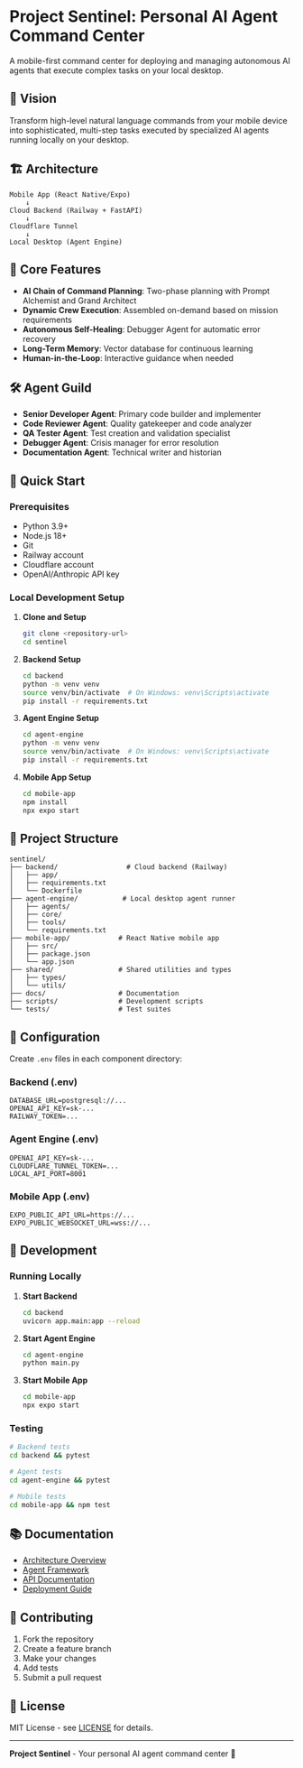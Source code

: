 # Project Sentinel: Personal AI Agent Command Center

A mobile-first command center for deploying and managing autonomous AI agents that execute complex tasks on your local desktop.

## 🎯 Vision

Transform high-level natural language commands from your mobile device into sophisticated, multi-step tasks executed by specialized AI agents running locally on your desktop.

## 🏗️ Architecture

```
Mobile App (React Native/Expo)
    ↓
Cloud Backend (Railway + FastAPI)
    ↓
Cloudflare Tunnel
    ↓
Local Desktop (Agent Engine)
```

## 🧠 Core Features

- **AI Chain of Command Planning**: Two-phase planning with Prompt Alchemist and Grand Architect
- **Dynamic Crew Execution**: Assembled on-demand based on mission requirements
- **Autonomous Self-Healing**: Debugger Agent for automatic error recovery
- **Long-Term Memory**: Vector database for continuous learning
- **Human-in-the-Loop**: Interactive guidance when needed

## 🛠️ Agent Guild

- **Senior Developer Agent**: Primary code builder and implementer
- **Code Reviewer Agent**: Quality gatekeeper and code analyzer
- **QA Tester Agent**: Test creation and validation specialist
- **Debugger Agent**: Crisis manager for error resolution
- **Documentation Agent**: Technical writer and historian

## 🚀 Quick Start

### Prerequisites

- Python 3.9+
- Node.js 18+
- Git
- Railway account
- Cloudflare account
- OpenAI/Anthropic API key

### Local Development Setup

1. **Clone and Setup**
   ```bash
   git clone <repository-url>
   cd sentinel
   ```

2. **Backend Setup**
   ```bash
   cd backend
   python -m venv venv
   source venv/bin/activate  # On Windows: venv\Scripts\activate
   pip install -r requirements.txt
   ```

3. **Agent Engine Setup**
   ```bash
   cd agent-engine
   python -m venv venv
   source venv/bin/activate  # On Windows: venv\Scripts\activate
   pip install -r requirements.txt
   ```

4. **Mobile App Setup**
   ```bash
   cd mobile-app
   npm install
   npx expo start
   ```

## 📁 Project Structure

```
sentinel/
├── backend/                 # Cloud backend (Railway)
│   ├── app/
│   ├── requirements.txt
│   └── Dockerfile
├── agent-engine/           # Local desktop agent runner
│   ├── agents/
│   ├── core/
│   ├── tools/
│   └── requirements.txt
├── mobile-app/            # React Native mobile app
│   ├── src/
│   ├── package.json
│   └── app.json
├── shared/                # Shared utilities and types
│   ├── types/
│   └── utils/
├── docs/                  # Documentation
├── scripts/               # Development scripts
└── tests/                 # Test suites
```

## 🔧 Configuration

Create `.env` files in each component directory:

### Backend (.env)
```
DATABASE_URL=postgresql://...
OPENAI_API_KEY=sk-...
RAILWAY_TOKEN=...
```

### Agent Engine (.env)
```
OPENAI_API_KEY=sk-...
CLOUDFLARE_TUNNEL_TOKEN=...
LOCAL_API_PORT=8001
```

### Mobile App (.env)
```
EXPO_PUBLIC_API_URL=https://...
EXPO_PUBLIC_WEBSOCKET_URL=wss://...
```

## 🧪 Development

### Running Locally

1. **Start Backend**
   ```bash
   cd backend
   uvicorn app.main:app --reload
   ```

2. **Start Agent Engine**
   ```bash
   cd agent-engine
   python main.py
   ```

3. **Start Mobile App**
   ```bash
   cd mobile-app
   npx expo start
   ```

### Testing

```bash
# Backend tests
cd backend && pytest

# Agent tests
cd agent-engine && pytest

# Mobile tests
cd mobile-app && npm test
```

## 📚 Documentation

- [Architecture Overview](docs/architecture.md)
- [Agent Framework](docs/agents.md)
- [API Documentation](docs/api.md)
- [Deployment Guide](docs/deployment.md)

## 🤝 Contributing

1. Fork the repository
2. Create a feature branch
3. Make your changes
4. Add tests
5. Submit a pull request

## 📄 License

MIT License - see [LICENSE](LICENSE) for details.

---

**Project Sentinel** - Your personal AI agent command center 🚀 